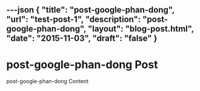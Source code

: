 ---json
{
"title": "post-google-phan-dong",
"url": "test-post-1",
"description": "post-google-phan-dong",
"layout": "blog-post.html",
"date": "2015-11-03",
"draft": "false"
}
---

# post-google-phan-dong Post #

post-google-phan-dong Content
